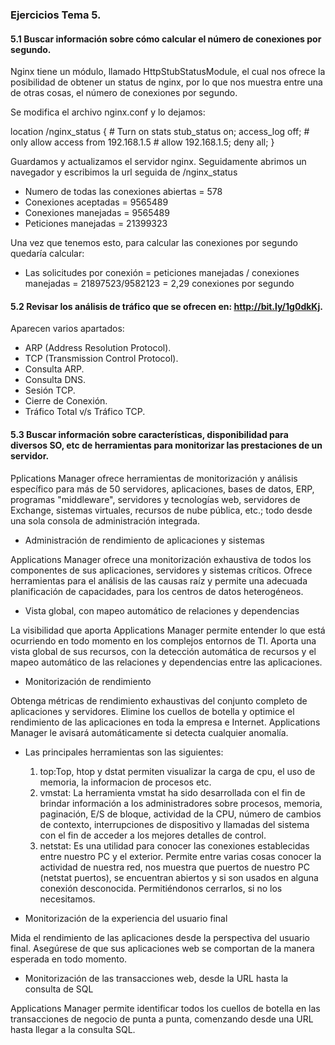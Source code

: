 ### Ejercicios Tema 5.

#### 5.1 Buscar información sobre cómo calcular el número de conexiones por segundo.

Nginx tiene un módulo, llamado HttpStubStatusModule, el cual nos ofrece la posibilidad de obtener un status de nginx, por lo que nos muestra entre una de otras cosas, el número de conexiones por segundo.

Se modifica el archivo nginx.conf y lo dejamos:

location /nginx_status {
   	 # Turn on stats
    	stub_status on;
    	access_log   off;
    	# only allow access from 192.168.1.5 #
    	allow 192.168.1.5;
   	deny all;
}

Guardamos y actualizamos el servidor nginx. Seguidamente abrimos un navegador y escribimos la url seguida de /nginx_status

* Numero de todas las conexiones abiertas = 578
* Conexiones aceptadas = 9565489
* Conexiones manejadas = 9565489
* Peticiones manejadas = 21399323

Una vez que tenemos esto, para calcular las conexiones por segundo quedaría calcular:

* Las solicitudes por conexión = peticiones manejadas / conexiones manejadas = 21897523/9582123 = 2,29 conexiones por segundo

#### 5.2 Revisar los análisis de tráfico que se ofrecen en: http://bit.ly/1g0dkKj.

Aparecen varios apartados:

* ARP (Address Resolution Protocol).
* TCP (Transmission Control Protocol).
* Consulta ARP.
* Consulta DNS.
* Sesión TCP.
* Cierre de Conexión.
* Tráfico Total v/s Tráfico TCP.	

#### 5.3 Buscar información sobre características, disponibilidad para diversos SO, etc de herramientas para monitorizar las prestaciones de un servidor.

Pplications Manager ofrece herramientas de monitorización y análisis específico para más de 50 servidores, aplicaciones, bases de datos, ERP, programas "middleware", servidores y tecnologías web, servidores de Exchange, sistemas virtuales, recursos de nube pública, etc.; todo desde una sola consola de administración integrada.

* Administración de rendimiento de aplicaciones y sistemas

Applications Manager ofrece una monitorización exhaustiva de todos los componentes de sus aplicaciones, servidores y sistemas críticos. Ofrece herramientas para el análisis de las causas raíz y permite una adecuada planificación de capacidades, para los centros de datos heterogéneos.

* Vista global, con mapeo automático de relaciones y dependencias

La visibilidad que aporta Applications Manager permite entender lo que está ocurriendo en todo momento en los complejos entornos de TI. Aporta una vista global de sus recursos, con la detección automática de recursos y el mapeo automático de las relaciones y dependencias entre las aplicaciones.

* Monitorización de rendimiento

Obtenga métricas de rendimiento exhaustivas del conjunto completo de aplicaciones y servidores. Elimine los cuellos de botella y optimice el rendimiento de las aplicaciones en toda la empresa e Internet. Applications Manager le avisará automáticamente si detecta cualquier anomalía.

* Las principales herramientas son las siguientes:
   1. top:Top, htop y dstat permiten visualizar la carga de cpu, el uso de memoria, la informacion de procesos etc.
   2. vmstat: La herramienta vmstat ha sido desarrollada con el fin de brindar información a los administradores sobre procesos, memoria, paginación, E/S de bloque, actividad de la CPU, número de cambios de contexto, interrupciones de dispositivo y llamadas del sistema con el fin de acceder a los mejores detalles de control.
   3. netstat: Es una utilidad para conocer las conexiones establecidas entre nuestro PC y el exterior. Permite entre varias cosas conocer la actividad de nuestra red, nos muestra que puertos de nuestro PC (netstat puertos), se encuentran abiertos y si son usados en alguna conexión desconocida. Permitiéndonos cerrarlos, si no los necesitamos.


* Monitorización de la experiencia del usuario final

Mida el rendimiento de las aplicaciones desde la perspectiva del usuario final. Asegúrese de que sus aplicaciones web se comportan de la manera esperada en todo momento.

* Monitorización de las transacciones web, desde la URL hasta la consulta de SQL

Applications Manager permite identificar todos los cuellos de botella en las transacciones de negocio de punta a punta, comenzando desde una URL hasta llegar a la consulta SQL.

